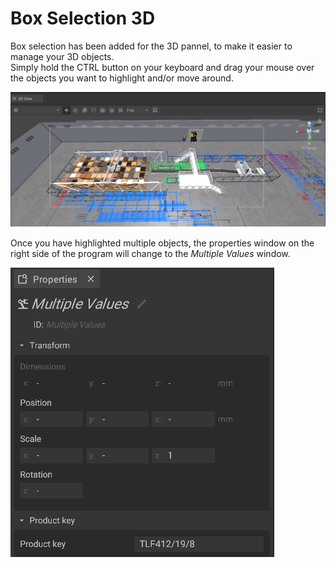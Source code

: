 # Box Selection 3D  

Box selection has been added for the 3D pannel, to make it easier to manage your 3D objects.  
Simply hold the CTRL button on your keyboard and drag your mouse over the objects you want to highlight and/or move around.

![](../../../.gitbook/assets/box-selection-3d.png)  

Once you have highlighted multiple  objects, the properties window on the right side of the program will change to the _Multiple Values_ window.

![](../../../.gitbook/assets/box-selection-properties.png)